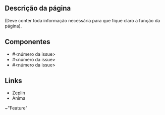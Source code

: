 ## Descrição da página
(Deve conter toda informação necessária para que fique claro a função da página).


## Componentes 

*  #<número da issue>
*  #<número da issue>
*  #<número da issue>


## Links

*  Zeplin
*  Anima


~"Feature"
